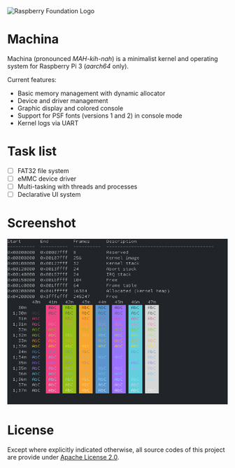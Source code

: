 <img alt="Raspberry Foundation Logo" src="https://brunexgeek.github.io/machina/pi_logo.png" width="150">

# Machina

Machina (pronounced _MAH-kih-nah_) is a minimalist kernel and operating system for Raspberry Pi 3 (_aarch64_ only).

Current features:

* Basic memory management with dynamic allocator
* Device and driver management
* Graphic display and colored console
* Support for PSF fonts (versions 1 and 2) in console mode
* Kernel logs via UART

# Task list

- [ ] FAT32 file system
- [ ] eMMC device driver
- [ ] Multi-tasking with threads and processes
- [ ] Declarative UI system

# Screenshot

![](https://github.com/brunexgeek/machina/raw/master/screenshot1.png)

# License

Except where explicitly indicated otherwise, all source codes of this project are provide under [Apache License 2.0](http://www.apache.org/licenses/LICENSE-2.0).
